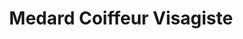 ---
title: "Medard Coiffeur Visagiste"
url: /le-havre/medard-coiffeur-visagiste-parvis-saint-michel/
shop: Friseur
---
